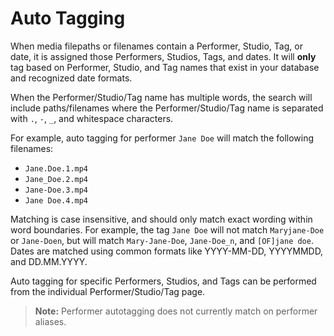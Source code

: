 # Auto Tagging

When media filepaths or filenames contain a Performer, Studio, Tag, or date, it is assigned those Performers, Studios, Tags, and dates. It will **only** tag based on Performer, Studio, and Tag names that exist in your database and recognized date formats.

When the Performer/Studio/Tag name has multiple words, the search will include paths/filenames where the Performer/Studio/Tag name is separated with `.`, `-`, `_`, and whitespace characters.

For example, auto tagging for performer `Jane Doe` will match the following filenames:

* `Jane.Doe.1.mp4`
* `Jane_Doe.2.mp4`
* `Jane-Doe.3.mp4`
* `Jane Doe.4.mp4`

Matching is case insensitive, and should only match exact wording within word boundaries. For example, the tag `Jane Doe` will not match `Maryjane-Doe` or `Jane-Doen`, but will match `Mary-Jane-Doe`, `Jane-Doe_n`, and `[OF]jane doe`. Dates are matched using common formats like YYYY-MM-DD, YYYYMMDD, and DD.MM.YYYY.

Auto tagging for specific Performers, Studios, and Tags can be performed from the individual Performer/Studio/Tag page.

> **Note:** Performer autotagging does not currently match on performer aliases.